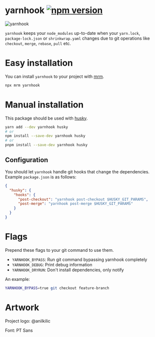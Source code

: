 # yarnhook [![npm version](https://badge.fury.io/js/yarnhook.svg)](https://badge.fury.io/js/yarnhook)

![yarnhook](/logo.svg)

`yarnhook` keeps your `node_modules` up-to-date when your `yarn.lock`, `package-lock.json` or
`shrinkwrap.yaml` changes due to git operations like `checkout`, `merge`, `rebase`, `pull` etc.

# Easy installation

You can install `yarnhook` to your project with [mrm](https://mrm.js.org/).

```sh
npx mrm yarnhook
```

# Manual installation

This package should be used with [husky](https://www.npmjs.com/package/husky).

```sh
yarn add --dev yarnhook husky
# or
npm install --save-dev yarnhook husky
# or
pnpm install --save-dev yarnhook husky
```

## Configuration

You should let `yarnhook` handle git hooks that change the dependencies. Example `package.json` is
as follows:

```json
{
  "husky": {
    "hooks": {
      "post-checkout": "yarnhook post-checkout $HUSKY_GIT_PARAMS",
      "post-merge": "yarnhook post-merge $HUSKY_GIT_PARAMS"
    }
  }
}
```

# Flags

Prepend these flags to your git command to use them.

- `YARNHOOK_BYPASS`: Run git command bypassing yarnhook completely
- `YARNHOOK_DEBUG`: Print debug information
- `YARNHOOK_DRYRUN`: Don't install dependencies, only notify

An example:

```sh
YARNHOOK_BYPASS=true git checkout feature-branch
```

# Artwork

Project logo: @anilkilic

Font: PT Sans
